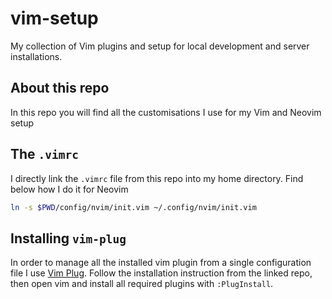 # vim-setup

My collection of Vim plugins and setup for local development and server installations. 

## About this repo

In this repo you will find all the customisations I use for my Vim and Neovim setup

## The `.vimrc`

I directly link the `.vimrc` file from this repo into my home directory. Find below 
how I do it for Neovim

```bash 
ln -s $PWD/config/nvim/init.vim ~/.config/nvim/init.vim
```

## Installing `vim-plug` 

In order to manage all the installed vim plugin from a single configuration file I use [Vim Plug](https://github.com/junegunn/vim-plug).
Follow the installation instruction from the linked repo, then open vim and install all required plugins with `:PlugInstall`.
